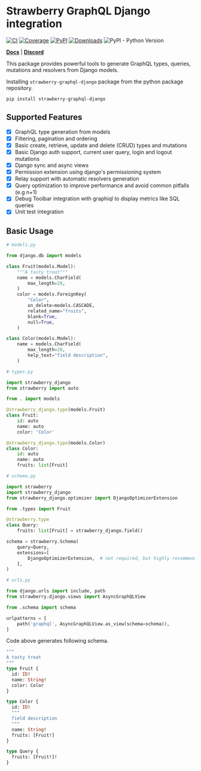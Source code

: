 # Strawberry GraphQL Django integration

[![CI](https://github.com/strawberry-graphql/strawberry-django/actions/workflows/tests.yml/badge.svg)](https://github.com/strawberry-graphql/strawberry-django/actions/workflows/tests.yml)
[![Coverage](https://codecov.io/gh/strawberry-graphql/strawberry-django/branch/main/graph/badge.svg?token=JNH6PUYh3e)](https://codecov.io/gh/strawberry-graphql/strawberry-django)
[![PyPI](https://img.shields.io/pypi/v/strawberry-graphql-django)](https://pypi.org/project/strawberry-graphql-django/)
[![Downloads](https://pepy.tech/badge/strawberry-graphql-django)](https://pepy.tech/project/strawberry-graphql-django)
![PyPI - Python Version](https://img.shields.io/pypi/pyversions/strawberry-graphql-django)

[**Docs**](https://strawberry.rocks/docs/django) | [**Discord**](https://strawberry.rocks/discord)

This package provides powerful tools to generate GraphQL types, queries,
mutations and resolvers from Django models.

Installing `strawberry-graphql-django` package from the python package repository.

```shell
pip install strawberry-graphql-django
```

## Supported Features

- [x] GraphQL type generation from models
- [x] Filtering, pagination and ordering
- [x] Basic create, retrieve, update and delete (CRUD) types and mutations
- [x] Basic Django auth support, current user query, login and logout mutations
- [x] Django sync and async views
- [x] Permission extension using django's permissioning system
- [x] Relay support with automatic resolvers generation
- [x] Query optimization to improve performance and avoid common pitfalls (e.g n+1)
- [x] Debug Toolbar integration with graphiql to display metrics like SQL queries
- [x] Unit test integration

## Basic Usage

```python
# models.py

from django.db import models

class Fruit(models.Model):
    """A tasty treat"""
    name = models.CharField(
        max_length=20,
    )
    color = models.ForeignKey(
        "Color",
        on_delete=models.CASCADE,
        related_name="fruits",
        blank=True,
        null=True,
    )

class Color(models.Model):
    name = models.CharField(
        max_length=20,
        help_text="field description",
    )
```

```python
# types.py

import strawberry_django
from strawberry import auto

from . import models

@strawberry_django.type(models.Fruit)
class Fruit:
    id: auto
    name: auto
    color: 'Color'

@strawberry_django.type(models.Color)
class Color:
    id: auto
    name: auto
    fruits: list[Fruit]
```

```python
# schema.py

import strawberry
import strawberry_django
from strawberry_django.optimizer import DjangoOptimizerExtension

from .types import Fruit

@strawberry.type
class Query:
    fruits: list[Fruit] = strawberry_django.field()

schema = strawberry.Schema(
    query=Query,
    extensions=[
        DjangoOptimizerExtension,  # not required, but highly recommended
    ],
)
```

```python
# urls.py

from django.urls import include, path
from strawberry.django.views import AsyncGraphQLView

from .schema import schema

urlpatterns = [
    path('graphql', AsyncGraphQLView.as_view(schema=schema)),
]
```

Code above generates following schema.

```graphql
"""
A tasty treat
"""
type Fruit {
  id: ID!
  name: String!
  color: Color
}

type Color {
  id: ID!
  """
  field description
  """
  name: String!
  fruits: [Fruit!]
}

type Query {
  fruits: [Fruit!]!
}
```
